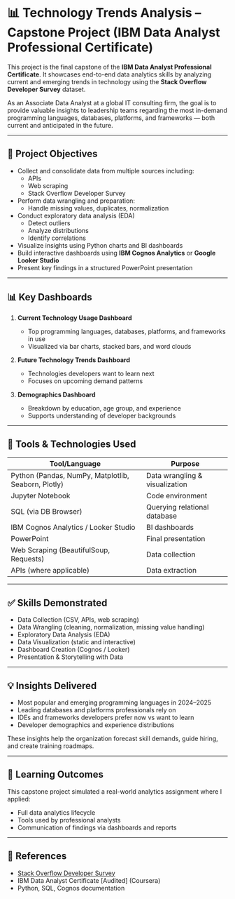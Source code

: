 # 📊 Technology Trends Analysis – Capstone Project (IBM Data Analyst Professional Certificate)

This project is the final capstone of the **IBM Data Analyst Professional Certificate**. It showcases end-to-end data analytics skills by analyzing current and emerging trends in technology using the **Stack Overflow Developer Survey** dataset.

As an Associate Data Analyst at a global IT consulting firm, the goal is to provide valuable insights to leadership teams regarding the most in-demand programming languages, databases, platforms, and frameworks — both current and anticipated in the future.

---

## 🧩 Project Objectives

- Collect and consolidate data from multiple sources including:
  - APIs
  - Web scraping
  - Stack Overflow Developer Survey
- Perform data wrangling and preparation:
  - Handle missing values, duplicates, normalization
- Conduct exploratory data analysis (EDA)
  - Detect outliers
  - Analyze distributions
  - Identify correlations
- Visualize insights using Python charts and BI dashboards
- Build interactive dashboards using **IBM Cognos Analytics** or **Google Looker Studio**
- Present key findings in a structured PowerPoint presentation

---

## 📊 Key Dashboards

1. **Current Technology Usage Dashboard**
   - Top programming languages, databases, platforms, and frameworks in use
   - Visualized via bar charts, stacked bars, and word clouds

2. **Future Technology Trends Dashboard**
   - Technologies developers want to learn next
   - Focuses on upcoming demand patterns

3. **Demographics Dashboard**
   - Breakdown by education, age group, and experience
   - Supports understanding of developer backgrounds

---

## 🔧 Tools & Technologies Used

| Tool/Language       | Purpose                                 |
|---------------------|-----------------------------------------|
| Python (Pandas, NumPy, Matplotlib, Seaborn, Plotly) | Data wrangling & visualization |
| Jupyter Notebook    | Code environment                        |
| SQL (via DB Browser) | Querying relational database            |
| IBM Cognos Analytics / Looker Studio | BI dashboards          |
| PowerPoint          | Final presentation                      |
| Web Scraping (BeautifulSoup, Requests) | Data collection       |
| APIs (where applicable) | Data extraction                     |

---

## ✅ Skills Demonstrated

- Data Collection (CSV, APIs, web scraping)
- Data Wrangling (cleaning, normalization, missing value handling)
- Exploratory Data Analysis (EDA)
- Data Visualization (static and interactive)
- Dashboard Creation (Cognos / Looker)
- Presentation & Storytelling with Data

---

## 💡 Insights Delivered

- Most popular and emerging programming languages in 2024–2025
- Leading databases and platforms professionals rely on
- IDEs and frameworks developers prefer now vs want to learn
- Developer demographics and experience distributions

These insights help the organization forecast skill demands, guide hiring, and create training roadmaps.

---

## 🧠 Learning Outcomes

This capstone project simulated a real-world analytics assignment where I applied:
- Full data analytics lifecycle
- Tools used by professional analysts
- Communication of findings via dashboards and reports

---

## 📎 References

- [Stack Overflow Developer Survey](https://survey.stackoverflow.co/2023/)
- IBM Data Analyst Certificate [Audited] (Coursera)
- Python, SQL, Cognos documentation
